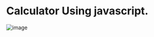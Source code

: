 # Calculator Using javascript.

![image](https://user-images.githubusercontent.com/62852230/139350454-626e2d7c-a58a-4224-8f8d-f68eb7bccc4a.png)


